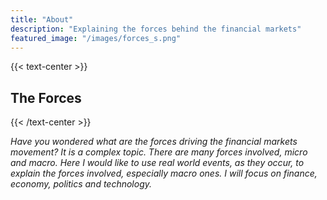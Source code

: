 ```yaml
---
title: "About"
description: "Explaining the forces behind the financial markets"
featured_image: "/images/forces_s.png"
---
```


{{< text-center >}}
## The Forces
{{< /text-center >}}

*Have you wondered what are the forces driving the financial markets movement? It is a complex topic. There are many forces involved, micro and macro. Here I would like to use real world events, as they occur, to explain the forces involved, especially macro ones. I will focus on finance, economy, politics and technology.*